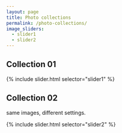 ```yaml
---
layout: page
title: Photo collections
permalink: /photo-collections/
image_sliders:
  - slider1
  - slider2
---
```


## Collection 01

{% include slider.html selector="slider1" %}

## Collection 02

same images, different settings.

{% include slider.html selector="slider2" %}
